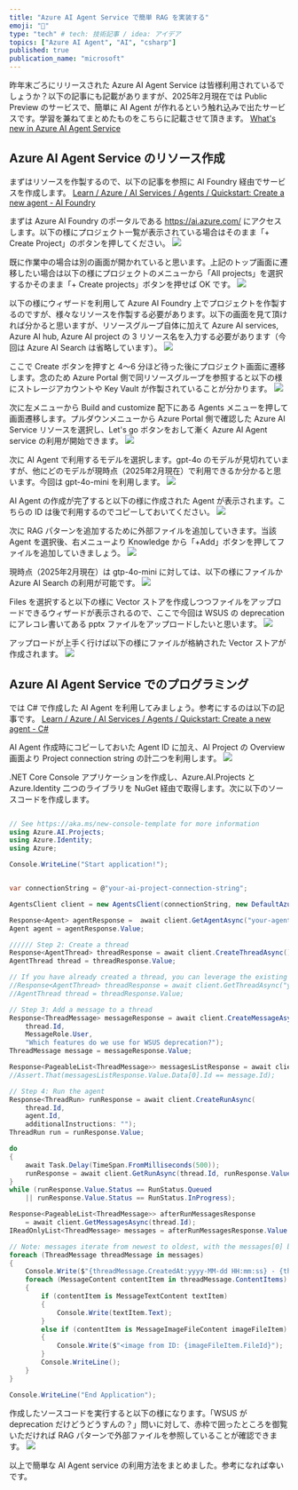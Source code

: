 ```yaml
---
title: "Azure AI Agent Service で簡単 RAG を実装する"
emoji: "🦔"
type: "tech" # tech: 技術記事 / idea: アイデア
topics: ["Azure AI Agent", "AI", "csharp"]
published: true
publication_name: "microsoft"
---
```


昨年末ごろにリリースされた Azure AI Agent Service は皆様利用されているでしょうか？以下の記事にも記載がありますが、2025年2月現在では Public Preview のサービスで、簡単に AI Agent が作れるという触れ込みで出たサービスです。学習を兼ねてまとめたものをこちらに記載させて頂きます。
[What's new in Azure AI Agent Service](https://learn.microsoft.com/en-us/azure/ai-services/agents/whats-new#february-2025)

## Azure AI Agent Service のリソース作成

まずはリソースを作製するので、以下の記事を参照に AI Foundry 経由でサービスを作成します。
[Learn / Azure / AI Services / Agents / Quickstart: Create a new agent - AI Foundry](https://learn.microsoft.com/en-us/azure/ai-services/agents/quickstart?view=azure-dotnet-preview&pivots=ai-foundry)

まずは Azure AI Foundry のポータルである https://ai.azure.com/ にアクセスします。以下の様にプロジェクト一覧が表示されている場合はそのまま「+ Create Project」のボタンを押してください。
![](/images/aiagentservice-dotnet-01/image01.png) 

既に作業中の場合は別の画面が開かれていると思います。上記のトップ画面に遷移したい場合は以下の様にプロジェクトのメニューから「All projects」を選択するかそのまま「+ Create projects」ボタンを押せば OK です。
![](/images/aiagentservice-dotnet-01/image02.png) 

以下の様にウィザードを利用して Azure AI Foundry 上でプロジェクトを作製するのですが、様々なリソースを作製する必要があります。以下の画面を見て頂ければ分かると思いますが、リソースグループ自体に加えて Azure AI services, Azure AI hub, Azure AI project の 3 リソース名を入力する必要があります（今回は Azure AI Search は省略しています）。
![](/images/aiagentservice-dotnet-01/image03.png) 

ここで Create ボタンを押すと 4～6 分ほど待った後にプロジェクト画面に遷移します。念のため Azure Portal 側で同リソースグループを参照すると以下の様にストレージアカウントや Key Vault が作製されていることが分かります。
![](/images/aiagentservice-dotnet-01/image04.png) 

次に左メニューから Build and customize 配下にある Agents メニューを押して画面遷移します。プルダウンメニューから Azure Portal 側で確認した Azure AI Service リソースを選択し、Let's go ボタンをおして漸く Azure AI Agent service の利用が開始できます。
![](/images/aiagentservice-dotnet-01/image05.png) 

次に AI Agent で利用するモデルを選択します。gpt-4o のモデルが見切れていますが、他にどのモデルが現時点（2025年2月現在）で利用できるか分かると思います。今回は gpt-4o-mini を利用します。
![](/images/aiagentservice-dotnet-01/image06.png) 

AI Agent の作成が完了すると以下の様に作成された Agent が表示されます。こちらの ID は後で利用するのでコピーしておいてください。
![](/images/aiagentservice-dotnet-01/image07.png) 

次に RAG パターンを追加するために外部ファイルを追加していきます。当該 Agent を選択後、右メニューより Knowledge から「+Add」ボタンを押してファイルを追加していきましょう。
![](/images/aiagentservice-dotnet-01/image08.png) 

現時点（2025年2月現在）は gtp-4o-mini に対しては、以下の様にファイルか Azure AI Search の利用が可能です。
![](/images/aiagentservice-dotnet-01/image09.png) 

Files を選択すると以下の様に Vector ストアを作成しつつファイルをアップロードできるウィザードが表示されるので、ここで今回は WSUS の deprecation にアレコレ書いてある pptx ファイルをアップロードしたいと思います。
![](/images/aiagentservice-dotnet-01/image10.png) 

アップロードが上手く行けば以下の様にファイルが格納された Vector ストアが作成されます。
![](/images/aiagentservice-dotnet-01/image11.png) 

## Azure AI Agent Service でのプログラミング

では C# で作成した AI Agent を利用してみましょう。参考にするのは以下の記事です。
[Learn / Azure / AI Services / Agents / Quickstart: Create a new agent - C#](https://learn.microsoft.com/en-us/azure/ai-services/agents/quickstart?view=azure-dotnet-preview&pivots=ai-foundry)

AI Agent 作成時にコピーしておいた Agent ID に加え、AI Project の Overview 画面より Project connection string の計二つを利用します。
![](/images/aiagentservice-dotnet-01/image12.png) 

.NET Core Console アプリケーションを作成し、Azure.AI.Projects と Azure.Identity 二つのライブラリを NuGet 経由で取得します。次に以下のソースコードを作成します。


```csharp

// See https://aka.ms/new-console-template for more information
using Azure.AI.Projects;
using Azure.Identity;
using Azure;

Console.WriteLine("Start application!");


var connectionString = @"your-ai-project-connection-string";

AgentsClient client = new AgentsClient(connectionString, new DefaultAzureCredential());

Response<Agent> agentResponse =  await client.GetAgentAsync("your-agent-id");
Agent agent = agentResponse.Value;

////// Step 2: Create a thread
Response<AgentThread> threadResponse = await client.CreateThreadAsync();
AgentThread thread = threadResponse.Value;

// If you have already created a thread, you can leverage the existing one.
//Response<AgentThread> threadResponse = await client.GetThreadAsync("your-thread-id");
//AgentThread thread = threadResponse.Value;

// Step 3: Add a message to a thread
Response<ThreadMessage> messageResponse = await client.CreateMessageAsync(
    thread.Id,
    MessageRole.User,
    "Which features do we use for WSUS deprecation?");
ThreadMessage message = messageResponse.Value;

Response<PageableList<ThreadMessage>> messagesListResponse = await client.GetMessagesAsync(thread.Id);
//Assert.That(messagesListResponse.Value.Data[0].Id == message.Id);

// Step 4: Run the agent
Response<ThreadRun> runResponse = await client.CreateRunAsync(
    thread.Id,
    agent.Id,
    additionalInstructions: "");
ThreadRun run = runResponse.Value;

do
{
    await Task.Delay(TimeSpan.FromMilliseconds(500));
    runResponse = await client.GetRunAsync(thread.Id, runResponse.Value.Id);
}
while (runResponse.Value.Status == RunStatus.Queued
    || runResponse.Value.Status == RunStatus.InProgress);

Response<PageableList<ThreadMessage>> afterRunMessagesResponse
    = await client.GetMessagesAsync(thread.Id);
IReadOnlyList<ThreadMessage> messages = afterRunMessagesResponse.Value.Data;

// Note: messages iterate from newest to oldest, with the messages[0] being the most recent
foreach (ThreadMessage threadMessage in messages)
{
    Console.Write($"{threadMessage.CreatedAt:yyyy-MM-dd HH:mm:ss} - {threadMessage.Role,10}: ");
    foreach (MessageContent contentItem in threadMessage.ContentItems)
    {
        if (contentItem is MessageTextContent textItem)
        {
            Console.Write(textItem.Text);
        }
        else if (contentItem is MessageImageFileContent imageFileItem)
        {
            Console.Write($"<image from ID: {imageFileItem.FileId}");
        }
        Console.WriteLine();
    }
}

Console.WriteLine("End Application");

```

作成したソースコードを実行すると以下の様になります。「WSUS が deprecation だけどうどうすんの？」問いに対して、赤枠で囲ったところを御覧いただければ RAG パターンで外部ファイルを参照していることが確認できます。
![](/images/aiagentservice-dotnet-01/image13.png) 

以上で簡単な AI Agent service の利用方法をまとめました。参考になれば幸いです。